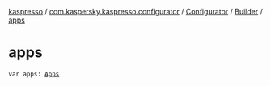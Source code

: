 [kaspresso](../../../index.md) / [com.kaspersky.kaspresso.configurator](../../index.md) / [Configurator](../index.md) / [Builder](index.md) / [apps](./apps.md)

# apps

`var apps: `[`Apps`](../../../com.kaspersky.kaspresso.device.apps/-apps/index.md)